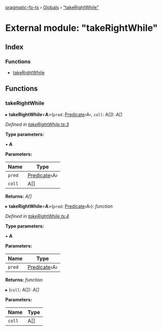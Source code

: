 [pragmatic-fp-ts](../README.md) › [Globals](../globals.md) › ["takeRightWhile"](_takerightwhile_.md)

# External module: "takeRightWhile"

## Index

### Functions

* [takeRightWhile](_takerightwhile_.md#takerightwhile)

## Functions

###  takeRightWhile

▸ **takeRightWhile**<**A**>(`pred`: [Predicate](_types_.md#predicate)‹A›, `coll`: A[]): *A[]*

*Defined in [takeRightWhile.ts:3](https://github.com/hermann-p/pragmatic-fp-ts/blob/16cc592/src/takeRightWhile.ts#L3)*

**Type parameters:**

▪ **A**

**Parameters:**

Name | Type |
------ | ------ |
`pred` | [Predicate](_types_.md#predicate)‹A› |
`coll` | A[] |

**Returns:** *A[]*

▸ **takeRightWhile**<**A**>(`pred`: [Predicate](_types_.md#predicate)‹A›): *function*

*Defined in [takeRightWhile.ts:4](https://github.com/hermann-p/pragmatic-fp-ts/blob/16cc592/src/takeRightWhile.ts#L4)*

**Type parameters:**

▪ **A**

**Parameters:**

Name | Type |
------ | ------ |
`pred` | [Predicate](_types_.md#predicate)‹A› |

**Returns:** *function*

▸ (`coll`: A[]): *A[]*

**Parameters:**

Name | Type |
------ | ------ |
`coll` | A[] |
